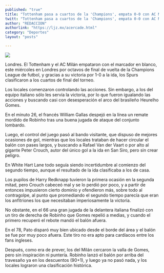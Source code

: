 ```yaml
---
published: "true"
title: "Tottenham pasa a cuartos de la 'Champions', empata 0-0 con AC Milán"
twitt: "Tottenham pasa a cuartos de la 'Champions', empata 0-0 con AC Milán"
author: "REDACCION"
authorlink: "https://ljz.mx/acercade.html"
category: "Deportes"
layout: "posts"

---
```

![](http://i.imgur.com/ia81Irdm.jpg
)




  Londres. El Tottenham y el AC Milán empataron con el marcador en blanco, este miércoles en Londres por octavos de final de vuelta de la Champions League de futbol, y gracias a su victoria por 1-0 a la ida, los Spurs clasificaron a los cuartos de final del torneo.



  Los locales comenzaron controlando las acciones. Sin embargo, a los del equipo italiano sólo les servía la victoria, por lo que fueron igualando las acciones y buscando casi con desesperación el arco del brasileño Heurelho Gomes.



  En el minuto 26, el francés William Gallas despejó en la línea un remate mordido de Robinho tras una buena jugada de ataque del conjunto lombardo.



  Luego, el control del juego pasó al bando visitante, que dispuso de mejores ocasiones de gol, mientras que los locales trataban de hacer circular el balón con pases largos, y buscando a Rafael Van der Vaart o por alto al gigante Peter Crouch, autor del único gol a la ida en San Siro, pero sin crear peligro.



  En White Hart Lane todo seguía siendo incertidumbre al comienzo del segundo tiempo, aunque el resultado de la ida clasificaba a los de casa.



  Los pupilos de Harry Redknapp tuvieron la primera ocasión en la segunda mitad, pero Crouch cabeceó mal y se lo perdió por poco, y a partir de entonces impusieron cierto dominio y ofendieron más, sobre todo al contragolpe, al punto que promediando el segundo tiempo parecía que eran los anfitriones los que necesitaban imperiosamente la victoria.



  No obstante, en el 66 una gran jugada de la delantera italiana finalizó con un tiro de derecha de Robinho que Gomes repelió a medias, y cuando el primero recuperó el rebote mandó el balón afuera.



  En el 78, Pato disparó muy bien ubicado desde el borde del área y el balón se fue por muy poco afuera. Este tiro no era apto para cardíacos entre los fans ingleses.



  Después, como era de prever, los del Milán cercaron la valla de Gomes, pero sin inspiración ni puntería. Robinho lanzó el balón por arriba del travesaño ya en los descuentos (90+1), y luego ya no pasó nada, y los locales lograron una clasificación histórica.

